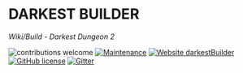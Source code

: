 # DARKEST BUILDER

<p>
  <i>Wiki/Build - Darkest Dungeon 2</i>
</p>


<div>

![contributions welcome](https://img.shields.io/badge/contributions-welcome-brightgreen.svg?style=flat) [![Maintenance](https://img.shields.io/badge/Maintained%3F-no-red.svg)](https://github.com/PEPAXD/Darkest-Builder-Deploy/graphs/commit-activity) [![Website darkestBuilder](https://img.shields.io/website-up-down-green-red/http/shields.io.svg)](https://pepaxd.github.io/Darkest-Builder-Deploy/) [![GitHub license](https://img.shields.io/badge/license-MIT-blue.svg?style=flat-square)](https://github.com/PEPAXD/Darkest-Builder-Deploy/blob/main/LICENSE)
[![Gitter](https://badges.gitter.im/gitterHQ/gitter.svg)](https://gitter.im/Thismypc/community)

</div>
